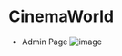# CinemaWorld

- Admin Page
![image](https://github.com/Longpn1310/CinemaWorld/assets/73568742/86051cfc-03b0-4bc0-8764-77621d23f56c)
